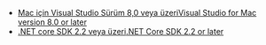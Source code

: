 * [<span data-ttu-id="a075e-101">Mac için Visual Studio Sürüm 8,0 veya üzeri</span><span class="sxs-lookup"><span data-stu-id="a075e-101">Visual Studio for Mac version 8.0 or later</span></span>](https://visualstudio.microsoft.com/downloads/)
* [<span data-ttu-id="a075e-102">.NET core SDK 2.2 veya üzeri</span><span class="sxs-lookup"><span data-stu-id="a075e-102">.NET Core SDK 2.2 or later</span></span>](https://www.microsoft.com/net/download/all)
